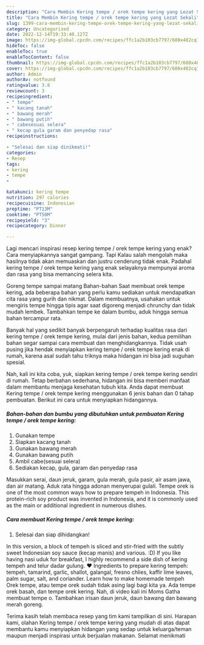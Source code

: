 ```yaml
---
description: "Cara Membin Kering tempe / orek tempe kering yang Lezat Sekali"
title: "Cara Membin Kering tempe / orek tempe kering yang Lezat Sekali"
slug: 1399-cara-membin-kering-tempe-orek-tempe-kering-yang-lezat-sekali
category: Uncategorized
date: 2022-12-14T19:33:40.127Z
image: https://img-global.cpcdn.com/recipes/ffc1a2b103cb7797/680x482cq70/kering-tempe-orek-tempe-kering-foto-resep-utama.jpg
hideToc: false
enableToc: true
enableTocContent: false
thumbnail: https://img-global.cpcdn.com/recipes/ffc1a2b103cb7797/680x482cq70/kering-tempe-orek-tempe-kering-foto-resep-utama.jpg
cover: https://img-global.cpcdn.com/recipes/ffc1a2b103cb7797/680x482cq70/kering-tempe-orek-tempe-kering-foto-resep-utama.jpg
author: Admin
authorAv: notfound
ratingvalue: 3.8
reviewcount: 3
recipeingredient:
- " tempe"
- " kacang tanah"
- " bawang merah"
- " bawang putih"
- " cabesesuai selera"
- " kecap gula garam dan penyedap rasa"
recipeinstructions:

- "Selesai dan siap dinikmati!"
categories:
- Resep
tags:
- kering
- tempe
- 

katakunci: kering tempe  
nutrition: 297 calories
recipecuisine: Indonesian
preptime: "PT13M"
cooktime: "PT50M"
recipeyield: "3"
recipecategory: Dinner

---
```



Lagi mencari inspirasi resep kering tempe / orek tempe kering yang enak? Cara menyiapkannya sangat gampang. Tapi Kalau salah mengolah maka hasilnya tidak akan memuaskan dan justru cenderung tidak enak. Padahal kering tempe / orek tempe kering yang enak selayaknya mempunyai aroma dan rasa yang bisa memancing selera kita.


Goreng tempe sampai matang Bahan-bahan Saat membuat orek tempe kering, ada beberapa bahan yang perlu kamu sediakan untuk mendapatkan cita rasa yang gurih dan nikmat. Dalam membuatnya, usahakan untuk mengiris tempe hingga tipis agar saat digoreng menjadi chrunchy dan tidak mudah lembek. Tambahkan tempe ke dalam bumbu, aduk hingga semua bahan tercampur rata.

Banyak hal yang sedikit banyak berpengaruh terhadap kualitas rasa dari kering tempe / orek tempe kering, mulai dari jenis bahan, kedua pemilihan bahan segar sampai cara membuat dan menghidangkannya. Tidak usah pusing jika hendak menyiapkan kering tempe / orek tempe kering enak di rumah, karena asal sudah tahu triknya maka hidangan ini bisa jadi suguhan spesial.


Nah, kali ini kita coba, yuk, siapkan kering tempe / orek tempe kering sendiri di rumah. Tetap berbahan sederhana, hidangan ini bisa memberi manfaat dalam membantu menjaga kesehatan tubuh kita. Anda dapat membuat Kering tempe / orek tempe kering menggunakan 6 jenis bahan dan 0 tahap pembuatan. Berikut ini cara untuk menyiapkan hidangannya.

<!--inarticleads1-->

##### Bahan-bahan dan bumbu yang dibutuhkan untuk pembuatan Kering tempe / orek tempe kering:

1. Gunakan  tempe
1. Siapkan  kacang tanah
1. Gunakan  bawang merah
1. Gunakan  bawang putih
1. Ambil  cabe(sesuai selera)
1. Sediakan  kecap, gula, garam dan penyedap rasa


Masukkan serai, daun jeruk, garam, gula merah, gula pasir, air asam jawa, dan air matang. Aduk rata hingga adonan menyerupai gulali. Tempe orek is one of the most common ways how to prepare tempeh in Indonesia. This protein-rich soy product was invented in Indonesia, and it is commonly used as the main or additional ingredient in numerous dishes. 

<!--inarticleads2-->

##### Cara membuat Kering tempe / orek tempe kering:


1. Selesai dan siap dihidangkan!

In this version, a block of tempeh is sliced and stir-fried with the subtly sweet Indonesian soy sauce (kecap manis) and various. :D) If you like having nasi uduk for breakfast, I highly recommend a side dish of kering tempeh and telur dadar gulung. ♥ Ingredients to prepare kering tempeh: tempeh, tamarind, garlic, shallot, galangal, fresno chlies, kaffir lime leaves, palm sugar, salt, and coriander. Learn how to make homemade tempeh Orek tempe, atau tempe orek sudah tidak asing lagi bagi kita ya. Ada tempe orek basah, dan tempe orek kering. Nah, di video kali ini Moms Gatha membuat tempe o. Tambahkan irisan daun jeruk, daun bawang dan bawang merah goreng. 

Terima kasih telah membaca resep yang tim kami tampilkan di sini. Harapan kami, olahan Kering tempe / orek tempe kering yang mudah di atas dapat membantu kamu menyiapkan hidangan yang sedap untuk keluarga/teman maupun menjadi inspirasi untuk berjualan makanan. Selamat menikmati

